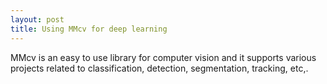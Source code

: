 ```yaml
---
layout: post
title: Using MMcv for deep learning
---
```

MMcv is an easy to use library for computer vision and it supports various projects related to classification, detection, segmentation, tracking, etc,.

